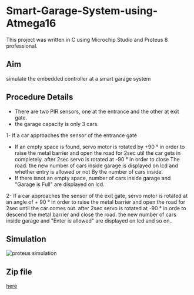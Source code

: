 # Smart-Garage-System-using-Atmega16
This project was written in C using Microchip Studio and Proteus 8 professional.
## Aim
simulate the embedded controller at a smart garage system
## Procedure Details
- There are  two PIR sensors, one at the entrance and the other at exit gate.
- the garage capacity is only 3 cars.

1- If a car approaches the sensor of the entrance gate
- If an empty space is found, servo motor is rotated by +90 ° in order to raise the metal barrier and open the road for 2sec util the car gets in completely. after 2sec servo is rotated at -90 ° in order to close The road.
the new number of cars inside garage is displayed on lcd and whether entry is allowed or not By the number of cars inside.
- If there isnot an empty space, number of cars inside garage and "Garage is Full" are displayed on lcd.

2- If a car approaches the sensor of the exit gate, servo motor is rotated at an angle of + 90 ° in order to raise the metal barrier and open the road for 2sec until the car comes out. after 2sec servo is rotated at -90 ° in orde to descend the metal barrier and close the road.
the new number of cars inside garage and "Enter is allowed" are displayed on lcd and so on..

## Simulation
![proteus simulation](https://user-images.githubusercontent.com/104006521/191812755-5d613402-7b22-495b-9ffb-6d22d6e189d0.png)

## Zip file 
[here](https://drive.google.com/file/d/1PCYbPR-aVwK0D4VCO-fg8L83dVmN6qBI/view?usp=sharing)
